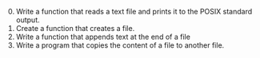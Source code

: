 0. Write a function that reads a text file and prints it to the POSIX standard output.
1. Create a function that creates a file.
2. Write a function that appends text at the end of a file
3. Write a program that copies the content of a file to another file.
